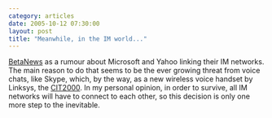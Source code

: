 ```yaml
---
category: articles
date: 2005-10-12 07:30:00
layout: post
title: "Meanwhile, in the IM world..."
---
```


<a href="http://www.betanews.com/article/Microsoft_Yahoo_to_Link_IM_Networks/1129075667">BetaNews</a> as a rumour about Microsoft and Yahoo linking their IM networks. The main reason to do that seems to be the ever growing threat from voice chats, like Skype, which, by the way, as a new wireless voice handset by Linksys, the <a href="http://deviceforge.com/news/NS4571213183.html">CIT2000</a>. In my personal opinion, in order to survive, all IM networks will have to connect to each other, so this decision is only one more step to the inevitable.
